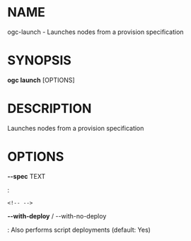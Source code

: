 # NAME

ogc-launch - Launches nodes from a provision specification

# SYNOPSIS

**ogc launch** \[OPTIONS\]

# DESCRIPTION

Launches nodes from a provision specification

# OPTIONS

**\--spec** TEXT

:   

```{=html}
<!-- -->
```

**\--with-deploy** / \--with-no-deploy

:   Also performs script deployments (default: Yes)
